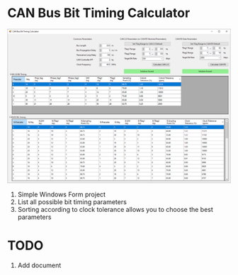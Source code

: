 # CAN Bus Bit Timing Calculator
![](images/ui.png)
1. Simple Windows Form project
1. List all possible bit timing parameters
1. Sorting according to clock tolerance allows you to choose the best parameters
# TODO
1. Add document
